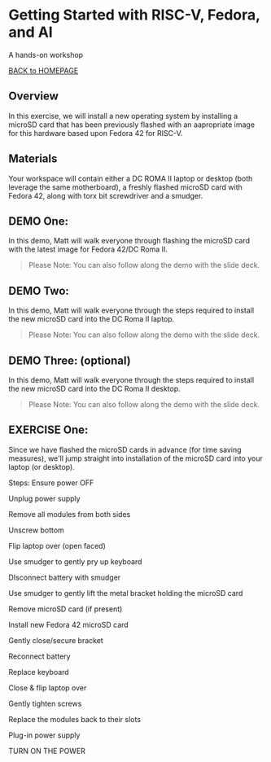 ﻿# Getting Started with RISC-V, Fedora, and AI
A hands-on workshop

[BACK to HOMEPAGE](https://github.com/mattstonge/riscv_summit_devdays_fedora_AI_workshop/blob/main/README.md)



## Overview

In this exercise, we will install a new operating system by installing a microSD card that has been previously flashed with an aapropriate image for this hardware based upon Fedora 42 for RISC-V.

## Materials

Your workspace will contain either a DC ROMA II laptop or desktop (both leverage the same motherboard), a freshly flashed microSD card with Fedora 42, along with torx bit screwdriver and a smudger.


## DEMO One:

In this demo, Matt will walk everyone through flashing the microSD card with the latest image for Fedora 42/DC Roma II.
> Please Note:  You can also follow along the demo with the slide deck.

## DEMO Two:  
In this demo, Matt will walk everyone through the steps required to install the new microSD card into the DC Roma II laptop.
> Please Note:  You can also follow along the demo with the slide deck.

## DEMO Three: (optional)
In this demo, Matt will walk everyone through the steps required to install the new microSD card into the DC Roma II desktop.
> Please Note:  You can also follow along the demo with the slide deck.

## EXERCISE One:
Since we have flashed the microSD cards in advance (for time saving measures), we'll jump straight into installation of the microSD card into your laptop (or desktop).

Steps:
Ensure power OFF

Unplug power supply

Remove all modules from both sides

Unscrew bottom 

Flip laptop over (open faced)

Use smudger to gently pry up keyboard

DIsconnect battery with smudger

Use smudger to gently lift the metal bracket holding the microSD card

Remove microSD card (if present)

Install new Fedora 42 microSD card

Gently close/secure bracket

Reconnect battery

Replace keyboard

Close & flip laptop over

Gently tighten screws

Replace the modules back to their slots

Plug-in power supply

TURN ON THE POWER



